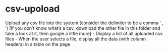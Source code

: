 # csv-upoload
Upload any csv file into the system (consider the delimiter to be a comma ‘ , ’) [If you don’t know what’s a csv, download the other file in this folder and take a look at it, then google a little more] - Display a list of all uploaded csv files - When the user selects a file, display all the data (with column headers) in a table on the page
